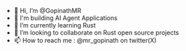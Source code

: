 - 👋 Hi, I’m @GopinathMR
- 👀 I'm building AI Agent Applications
- 🌱 I’m currently learning Rust
- 💞️ I’m looking to collaborate on Rust open source projects
- 📫 How to reach me : @mr_gopinath on twitter(X)

<!---
GopinathMR/GopinathMR is a ✨ special ✨ repository because its `README.md` (this file) appears on your GitHub profile.
You can click the Preview link to take a look at your changes.
--->
